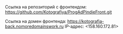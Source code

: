 Ссылка на репозиторий с фронтендом: https://github.com/Kotografiya/ProgAdPindieFront.git

Ссылка на домен фронтенда: https://kotografia-back.nomoredomainswork.ru
IP-адрес: <158.160.172.81>

<!-- у меня не вышло -->